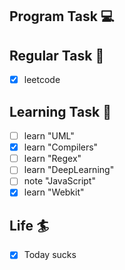 

## Program Task  💻

## Regular Task  🤡
- [x] leetcode

## Learning Task 🎯
- [ ] learn "UML"
- [x] learn "Compilers"
- [ ] learn "Regex"
- [ ] learn "DeepLearning"
- [ ] note "JavaScript"
- [x] learn "Webkit"

## Life 🏄
- [x] Today sucks